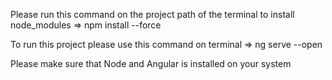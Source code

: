 Please run this command on the project path of the terminal to install node_modules  => npm install --force

To run this project please use this command on terminal => ng serve --open

Please make sure that Node and Angular is installed on your system


